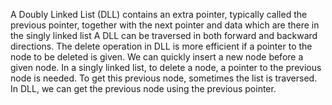 A Doubly Linked List (DLL) contains an extra pointer, typically called the previous pointer, together with the next pointer and data which are there in the singly linked list
A DLL can be traversed in both forward and backward directions. 
The delete operation in DLL is more efficient if a pointer to the node to be deleted is given. 
We can quickly insert a new node before a given node. 
In a singly linked list, to delete a node, a pointer to the previous node is needed. To get this previous node, sometimes the list is traversed. In DLL, we can get the previous node using the previous pointer. 
